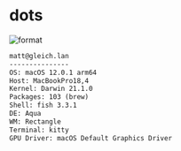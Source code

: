 
# dots

![format](https://github.com/gleich/dots/workflows/format/badge.svg)

```txt
matt@gleich.lan 
--------------- 
OS: macOS 12.0.1 arm64 
Host: MacBookPro18,4 
Kernel: Darwin 21.1.0 
Packages: 103 (brew) 
Shell: fish 3.3.1 
DE: Aqua 
WM: Rectangle 
Terminal: kitty 
GPU Driver: macOS Default Graphics Driver 
```
